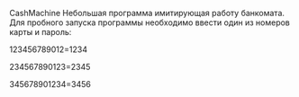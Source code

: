 CashMachine
Небольшая программа имитирующая работу банкомата.
Для пробного запуска программы необходимо ввести один из номеров карты и пароль: 

123456789012=1234

234567890123=2345

345678901234=3456
